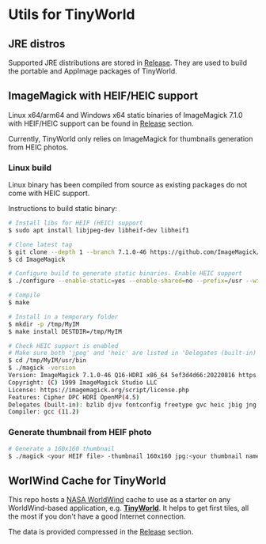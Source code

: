 # Utils for TinyWorld

## JRE distros

Supported JRE distributions are stored in [Release](https://github.com/asaintsever/tinyworld-utils/releases). They are used to build the portable and AppImage packages of TinyWorld.

## ImageMagick with HEIF/HEIC support

Linux x64/arm64 and Windows x64 static binaries of ImageMagick 7.1.0 with HEIF/HEIC support can be found in [Release](https://github.com/asaintsever/tinyworld-utils/releases) section.

Currently, TinyWorld only relies on ImageMagick for thumbnails generation from HEIC photos.

### Linux build

Linux binary has been compiled from source as existing packages do not come with HEIC support.

Instructions to build static binary:

```sh
# Install libs for HEIF (HEIC) support
$ sudo apt install libjpeg-dev libheif-dev libheif1

# Clone latest tag
$ git clone --depth 1 --branch 7.1.0-46 https://github.com/ImageMagick/ImageMagick.git
$ cd ImageMagick

# Configure build to generate static binaries. Enable HEIC support
$ ./configure --enable-static=yes --enable-shared=no --prefix=/usr --with-jpeg=yes --with-heic=yes --without-magick-plus-plus --without-perl --with-quantum-depth=16

# Compile
$ make

# Install in a temporary folder
$ mkdir -p /tmp/MyIM
$ make install DESTDIR=/tmp/MyIM

# Check HEIC support is enabled
# Make sure both 'jpeg' and 'heic' are listed in 'Delegates (built-in)'
$ cd /tmp/MyIM/usr/bin
$ ./magick -version
Version: ImageMagick 7.1.0-46 Q16-HDRI x86_64 5ef3d4d66:20220816 https://imagemagick.org
Copyright: (C) 1999 ImageMagick Studio LLC
License: https://imagemagick.org/script/license.php
Features: Cipher DPC HDRI OpenMP(4.5)
Delegates (built-in): bzlib djvu fontconfig freetype gvc heic jbig jng jpeg lcms lqr lzma openexr pangocairo png raqm raw tiff webp x zip zlib
Compiler: gcc (11.2)
```

### Generate thumbnail from HEIF photo

```sh
# Generate a 160x160 thumbnail
$ ./magick <your HEIF file> -thumbnail 160x160 jpg:<your thumbnail name>.jpg
```

## WorlWind Cache for TinyWorld

This repo hosts a [NASA WorldWind](https://worldwind.arc.nasa.gov/java/) cache to use as a starter on any WorldWind-based application, e.g. **[TinyWorld](https://github.com/asaintsever/tinyworld)**. It helps to get first tiles, all the most if you don't have a good Internet connection.

The data is provided compressed in the [Release](https://github.com/asaintsever/tinyworld-utils/releases) section.
